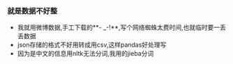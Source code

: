 ### 就是数据不好整
- 我就用微博数据,手工下载的**- _-!**,写个网络蜘蛛太费时间,也就临时要一丢丢数据
- json存储的格式不好用转成用csv,这样pandas好处理写
- 因为是中文的信息用nltk无法分词,我用的jieba分词